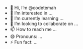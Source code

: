 - 👋 Hi, I’m @codetemah
- 👀 I’m interested in ...
- 🌱 I’m currently learning ...
- 💞️ I’m looking to collaborate on ...
- 📫 How to reach me ...
- 😄 Pronouns: ...
- ⚡ Fun fact: ...

<!---
codetemah/codetemah is a ✨ special ✨ repository because its `README.md` (this file) appears on your GitHub profile.
You can click the Preview link to take a look at your changes.
--->
